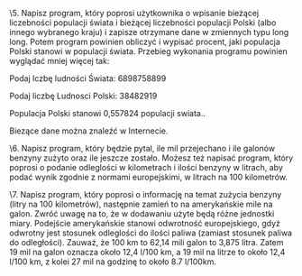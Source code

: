 ﻿\5. Napisz program, który poprosi użytkownika o wpisanie bieżącej liczebności populacji świata i bieżącej liczebności populacji Polski (albo innego wybranego kraju) i zapisze otrzymane dane w zmiennych typu long long. Potem program powinien obliczyć i wypisać procent, jaki populacja Polski stanowi w populacji świata. Przebieg wykonania programu powinien wyglądać mniej więcej tak: 

Podaj lczbę ludności Świata: 6898758899 

Podaj liczbę Ludnosci Polski: 38482919 

Populacja Polski stanowi 0,557824 populacji swiata.. 

Biezące dane można znaleźć w Internecie. 

\6. Napisz program, który będzie pytal, ile mil przejechano i ile galonów benzyny zużyto oraz ile jeszcze zostało. Możesz też napisać program, który poprosi o podanie odleglości w kilometrach i ilości benzyny w litrach, aby podać wynik zgodnie z normami europejskimi, w litrach na 100 kilometrów. 

\7. Napisz program, który poprosi o informację na temat zużycia benzyny (litry na 100 kilometrów), następnie zamień to na amerykańskie mile na galon. Zwróć uwagę na to, że w dodawaniu użyte będą różne jednostki miary. Podejście amerykańskie stanowi odwrotność europejskiego, gdyż odwrotny jest stosunek odleglości do ilości paliwa (zamiast stosunek paliwa do odległości). Zauważ, że 100 km to 62,14 mili  galon to 3,875 litra. Zatem 19 mil na galon oznacza około 12,4 l/100 km, a 19 mil na litrze to około 12,4 l/100 km, z kolei 27 mil na godzinę to około 8.7 l/100km.
